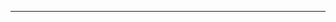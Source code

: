 <!--
CO_OP_TRANSLATOR_METADATA:
{
  "original_hash": "4bdff5070d182c64143dfe5a581d0ec7",
  "translation_date": "2025-08-28T18:29:41+00:00",
  "source_file": "02-SetupDevEnvironment/README.md",
  "language_code": "no"
}
-->


---

